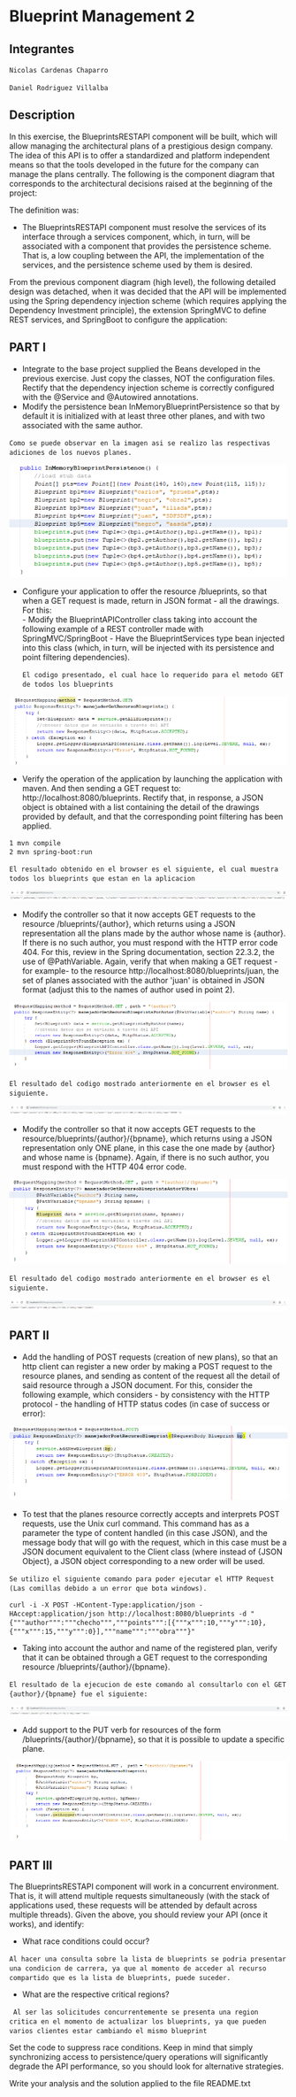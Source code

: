 ﻿# Blueprint Management 2

## Integrantes

```
Nicolas Cardenas Chaparro

Daniel Rodriguez Villalba
```

## Description


In this exercise, the BlueprintsRESTAPI component will be built, which will allow managing the architectural plans of a prestigious design company. The idea of this API is to offer a standardized and platform independent means so that the tools developed in the future for the company can manage the plans centrally. The following is the component diagram that corresponds to the architectural decisions raised at the beginning of the project:

The definition was:

  - The BlueprintsRESTAPI component must resolve the services of its interface through a services component, which, in turn, will be associated with a component that provides the persistence scheme. That is, a low coupling between the API, the implementation of the services, and the persistence scheme used by them is desired. 
  
  
From the previous component diagram (high level), the following detailed design was detached, when it was decided that the API will be implemented using the Spring dependency injection scheme (which requires applying the Dependency Investment principle), the extension SpringMVC to define REST services, and SpringBoot to configure the application:


## PART I
  - Integrate to the base project supplied the Beans developed in the previous exercise. Just copy the classes, NOT the configuration files. Rectify that the dependency injection scheme is correctly configured with the @Service and @Autowired annotations.
  - Modify the persistence bean InMemoryBlueprintPersistence so that by default it is initialized with at least three other planes, and with two associated with the same author.
 
`Como se puede observar en la imagen asi se realizo las respectivas adiciones de los nuevos planes.`

![Imagenes](https://github.com/danielrodriguezvillalba/ARSW-Laboratorio4/blob/master/img/Lab/3Adicionales.PNG)
  
  - Configure your application to offer the resource /blueprints, so that when a GET request is made, return in JSON format - all the drawings. For this:  
        - Modify the BlueprintAPIController class taking into account the following example of a REST controller made with SpringMVC/SpringBoot
        - Have the BlueprintServices type bean injected into this class (which, in turn, will be injected with its persistence and point filtering dependencies).
        
    `El codigo presentado, el cual hace lo requerido para el metodo GET de todos los blueprints`
        
   ![Imagenes](https://github.com/danielrodriguezvillalba/ARSW-Laboratorio4/blob/master/img/Lab/AllBluePrintsCode.PNG) 


  - Verify the operation of the application by launching the application with maven. And then sending a GET request to: http://localhost:8080/blueprints. Rectify that, in response, a JSON object is obtained with a list containing the detail of the drawings provided by default, and that the corresponding point filtering has been applied.
  
```
1 mvn compile
2 mvn spring-boot:run
```

`El resultado obtenido en el browser es el siguiente, el cual muestra todos los blueprints que estan en la aplicacion`
   
   ![Imagenes](https://github.com/danielrodriguezvillalba/ARSW-Laboratorio4/blob/master/img/Lab/AllBluePrints.PNG) 

  - Modify the controller so that it now accepts GET requests to the resource /blueprints/{author}, which returns using a JSON representation all the plans made by the author whose name is {author}. If there is no such author, you must respond with the HTTP error code 404. For this, review in the Spring documentation, section 22.3.2, the use of @PathVariable. Again, verify that when making a GET request -for example- to the resource http://localhost:8080/blueprints/juan, the set of planes associated with the author 'juan' is obtained in JSON format (adjust this to the names of author used in point 2).
  
  ![Imagenes](https://github.com/danielrodriguezvillalba/ARSW-Laboratorio4/blob/master/img/Lab/AuthorBlueprintsCode.PNG)
  
  `El resultado del codigo mostrado anteriormente en el browser es el siguiente.`
  
  ![Imagenes](https://github.com/danielrodriguezvillalba/ARSW-Laboratorio4/blob/master/img/Lab/AuthorBlueprints.PNG)
  
  - Modify the controller so that it now accepts GET requests to the resource/blueprints/{author}/{bpname}, which returns using a JSON representation only ONE plane, in this case the one made by {author} and whose name is {bpname}. Again, if there is no such author, you must respond with the HTTP 404 error code.
  
  ![Imagenes](https://github.com/danielrodriguezvillalba/ARSW-Laboratorio4/blob/master/img/Lab/BlueprintCode.PNG)
  
  `El resultado del codigo mostrado anteriormente en el browser es el siguiente.`
  
  ![Imagenes](https://github.com/danielrodriguezvillalba/ARSW-Laboratorio4/blob/master/img/Lab/Blueprint.PNG)
  
## PART II

  - Add the handling of POST requests (creation of new plans), so that an http client can register a new order by making a POST request to the resource planes, and sending as content of the request all the detail of said resource through a JSON document. For this, consider the following example, which considers - by consistency with the HTTP protocol - the handling of HTTP status codes (in case of success or error):

![Imagenes](https://github.com/danielrodriguezvillalba/ARSW-Laboratorio4/blob/master/img/Lab/POSTCode.PNG)

  - To test that the planes resource correctly accepts and interprets POST requests, use the Unix curl command. This command has as a parameter the type of content handled (in this case JSON), and the message body that will go with the request, which in this case must be a JSON document equivalent to the Client class (where instead of {JSON Object}, a JSON object corresponding to a new order will be used.
  
`Se utilizo el siguiente comando para poder ejecutar el HTTP Request (Las comillas debido a un error que bota windows).`

```
curl -i -X POST -HContent-Type:application/json -HAccept:application/json http://localhost:8080/blueprints -d "{"""author""":"""checho""","""points""":[{"""x""":10,"""y""":10},{"""x""":15,"""y""":0}],"""name""":"""obra"""}"
```

  - Taking into account the author and name of the registered plan, verify that it can be obtained through a GET request to the corresponding resource /blueprints/{author}/{bpname}.

`El resultado de la ejecucion de este comando al consultarlo con el GET {author}/{bpname} fue el siguiente:`

![Imagenes](https://github.com/danielrodriguezvillalba/ARSW-Laboratorio4/blob/master/img/Lab/POST.PNG)

  - Add support to the PUT verb for resources of the form /blueprints/{author}/{bpname}, so that it is possible to update a specific plane.

![Imagenes](https://github.com/danielrodriguezvillalba/ARSW-Laboratorio4/blob/master/img/Lab/PUTCode.PNG)
  
## PART III

The BlueprintsRESTAPI component will work in a concurrent environment. That is, it will attend multiple requests simultaneously (with the stack of applications used, these requests will be attended by default across multiple threads). Given the above, you should review your API (once it works), and identify:

  - What race conditions could occur?
  
`Al hacer una consulta sobre la lista de blueprints se podria presentar una condicion de carrera, ya que al momento de acceder al recurso compartido que es la lista de blueprints, puede suceder.`

  - What are the respective critical regions? 
  
 ` Al ser las solicitudes concurrentemente se presenta una region critica en el momento de actualizar los blueprints, ya que pueden varios clientes estar cambiando el mismo blueprint`


Set the code to suppress race conditions. Keep in mind that simply synchronizing access to persistence/query operations will significantly degrade the API performance, so you should look for alternative strategies.

Write your analysis and the solution applied to the file README.txt
